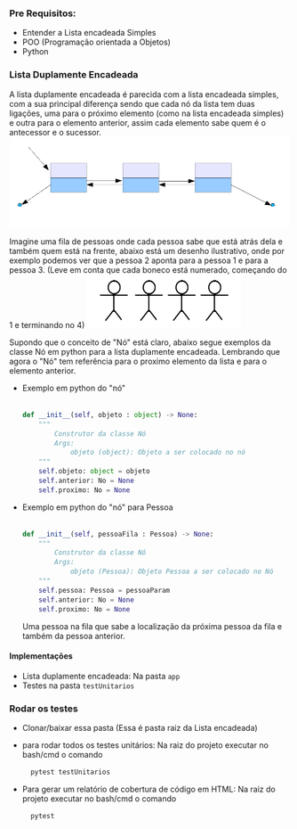 ### Pre Requisitos:
- Entender a Lista encadeada Simples
- POO (Programação orientada a Objetos)
- Python


### Lista Duplamente Encadeada
A lista duplamente encadeada é parecida com a lista encadeada simples, com a sua principal diferença sendo que cada nó da lista tem duas ligações, uma para o próximo elemento (como na lista encadeada simples) e outra para o elemento anterior, assim cada elemento sabe quem é o antecessor e o sucessor.
![Lista duplamente encadeada](readme_imagens/lista_duplamente_encadeada.png)

Imagine uma fila de pessoas onde cada pessoa sabe que está atrás dela e também quem está na frente, abaixo está um desenho ilustrativo, onde por exemplo podemos ver que a pessoa 2 aponta para a pessoa 1 e para a pessoa 3. (Leve em conta que cada boneco está numerado, começando do 1 e terminando no 4)
![Fila de Pessoas](readme_imagens/fila_pessoas_duplamente.png)

Supondo que o conceito de "Nó" está claro, abaixo segue exemplos da classe Nó em python para a lista duplamente encadeada. Lembrando que agora o "Nó" tem referência para o proximo elemento da lista e para o elemento anterior.

- Exemplo em python do "nó" 

    ```python

    def __init__(self, objeto : object) -> None:
        """
            Construtor da classe Nó
            Args:
                objeto (object): Objeto a ser colocado no nó
        """
        self.objeto: object = objeto
        self.anterior: No = None
        self.proximo: No = None

    ```

- Exemplo em python do "nó" para Pessoa

    ```python

    def __init__(self, pessoaFila : Pessoa) -> None:
        """
            Construtor da classe Nó
            Args:
                objeto (Pessoa): Objeto Pessoa a ser colocado no Nó
        """
        self.pessoa: Pessoa = pessoaParam
        self.anterior: No = None
        self.proximo: No = None

    ```
    Uma pessoa na fila que sabe a localização da próxima pessoa da fila e também da pessoa anterior.

#### Implementações
* Lista duplamente encadeada: Na pasta `app`
* Testes na pasta `testUnitarios`


### Rodar os testes
- Clonar/baixar essa pasta (Essa é pasta raiz da Lista encadeada)
- para rodar todos os testes unitários:
    Na raiz do projeto executar no bash/cmd o comando
    ```bash
      pytest testUnitarios
    ```
    
- Para gerar um relatório de cobertura de código em HTML:
    Na raiz do projeto executar no bash/cmd o comando
    ```bash
      pytest
    ```